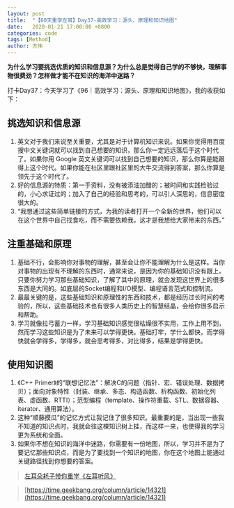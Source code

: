 ```yaml
---
layout: post
title:  "【60天重学左耳】Day37-高效学习：源头、原理和知识地图"
date:   2020-01-21 17:00:00 +0800
categories: code
tags: [Method]
author: 方伟
---
```


**为什么学习要挑选优质的知识和信息源？为什么总是觉得自己学的不够快，理解事物很费劲？怎样做才能不在知识的海洋中迷路？**

<!--more-->

打卡Day37：今天学习了《96｜高效学习：源头、原理和知识地图》，我的收获如下：

## 挑选知识和信息源

1. 英文对于我们来说至关重要，尤其是对于计算机知识来说。如果你觉得用百度搜中文关键词就可以找到自己想要的知识，那么你一定远远落后于这个时代了。如果你用 Google 英文关键词可以找到自己想要的知识，那么你算是能跟得上这个时代。如果你能在社区里跟社区里的大牛交流得到答案，那么你算是领先于这个时代了。
2. 好的信息源的特质：第一手资料，没有被添油加醋的；被时间和实践检验过的，小心求证过的；加入了自己的经验和思考的，可以引人深思的，信息密度很大的。
3. “我想通过这些简单链接的方式，为我的读者打开一个全新的世界，他们可以在这个世界中自己找食吃，而不需要依赖我，这才是我想给大家带来的东西。”

## 注重基础和原理

1. 基础不行，会影响你对事物的理解，甚至会让你不能理解为什么是这样。当你对事物的出现有不理解的东西时，通常来说，是因为你的基础知识没有跟上。只要你努力学习那些基础知识，了解了其中的原理，就会发现这世界上的很多东西是大同的。如底层的Socket编程和I/O模型、编程语言范式和控制流。
2. 最最关键的是，这些基础知识和原理性的东西和技术，都是经历过长时间的考验的，所以，这些基础技术也有很多人类历史上的智慧结晶，会给你很多启示和帮助。
3. 学习就像拉弓蓄力一样，学习基础知识感觉很枯燥很不实用，工作上用不到，然而学习这些知识是为了未来可以学得更快。基础打牢，学什么都快，而学得快就会学得多，学得多，就会思考得多，对比得多，结果是学得更快。

## 使用知识图

1. 《C++ Primer》的“联想记忆法”：解决C的问题（指针、宏、错误处理、数据拷贝）；面向对象特性（封装、继承、多态、构造函数、析构函数、初始化列表、虚函数、RTTI）；范型编程（template、操作符重载、STL、数据容器、iterator、通用算法）。
2. 这种“顺藤摸瓜”的记忆方式让我记住了很多知识。最重要的是，当出现一些我不知道的知识点时，我就会往这棵知识树上挂，而这样一来，也使得我的学习更为系统和全面。
3. 如果你不想在知识的海洋中迷路，你需要有一份地图，所以，学习并不是为了要记忆那些知识点，而是为了要找到一个知识的地图，你在这个地图上能通过关键路径找到你想要的答案。

> [左耳朵耗子带你重学《左耳听风》](https://time.geekbang.org/column/article/177414)

> [https://time.geekbang.org/column/article/14321](https://time.geekbang.org/column/article/14321)


